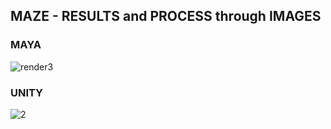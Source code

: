 
## MAZE - RESULTS and PROCESS through IMAGES

### MAYA

![render3](https://cloud.githubusercontent.com/assets/17754060/20924716/6648552e-bb89-11e6-8e2e-b0e5ff7f9a40.png)

### UNITY

![2](https://cloud.githubusercontent.com/assets/17754060/20909319/38966100-bb31-11e6-9794-cef0730a3b15.png)

